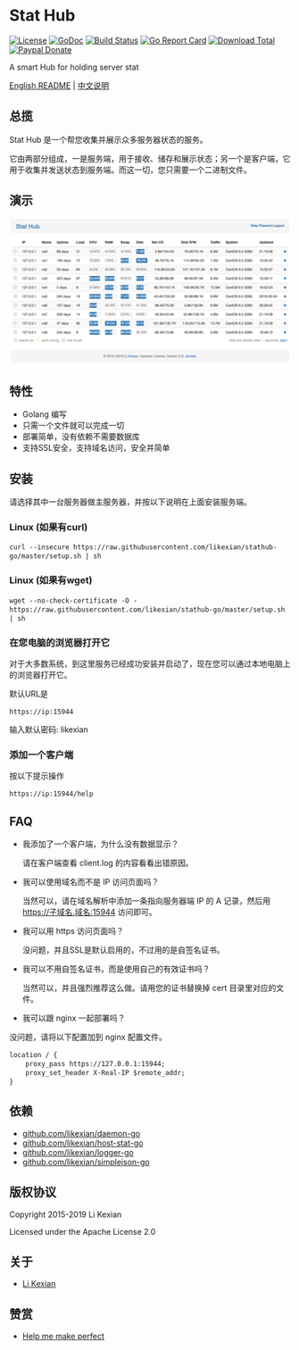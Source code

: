 # Stat Hub

[![License](https://img.shields.io/badge/license-Apache%202.0-blue.svg)](LICENSE)
[![GoDoc](https://godoc.org/github.com/likexian/stathub-go?status.svg)](https://godoc.org/github.com/likexian/stathub-go)
[![Build Status](https://travis-ci.org/likexian/stathub-go.svg?branch=master)](https://travis-ci.org/likexian/stathub-go)
[![Go Report Card](https://goreportcard.com/badge/github.com/likexian/stathub-go)](https://goreportcard.com/report/github.com/likexian/stathub-go)
[![Download Total](https://img.shields.io/github/downloads/likexian/stathub-go/total.svg)](https://github.com/likexian/stathub-go/releases)
[![Paypal Donate](https://img.shields.io/badge/donate-PayPal-green.svg)](https://www.paypal.com/cgi-bin/webscr?cmd=_s-xclick&hosted_button_id=VXJZTJEZTLUM8)

A smart Hub for holding server stat

[English README](README.md) | [中文说明](README-ZH.md)

## 总揽

Stat Hub 是一个帮您收集并展示众多服务器状态的服务。

它由两部分组成，一是服务端，用于接收、储存和展示状态；另一个是客户端，它用于收集并发送状态到服务端。而这一切，您只需要一个二进制文件。

## 演示

![demo](doc/demo.png)

## 特性

- Golang 编写
- 只需一个文件就可以完成一切
- 部署简单，没有依赖不需要数据库
- 支持SSL安全，支持域名访问，安全并简单

## 安装

请选择其中一台服务器做主服务器，并按以下说明在上面安装服务端。

### Linux (如果有curl)

    curl --insecure https://raw.githubusercontent.com/likexian/stathub-go/master/setup.sh | sh

### Linux (如果有wget)

    wget --no-check-certificate -O - https://raw.githubusercontent.com/likexian/stathub-go/master/setup.sh | sh

### 在您电脑的浏览器打开它

对于大多数系统，到这里服务已经成功安装并启动了，现在您可以通过本地电脑上的浏览器打开它。

默认URL是

    https://ip:15944

输入默认密码: likexian

### 添加一个客户端

按以下提示操作

    https://ip:15944/help

## FAQ

- 我添加了一个客户端，为什么没有数据显示？

    请在客户端查看 client.log 的内容看看出错原因。

- 我可以使用域名而不是 IP 访问页面吗？

    当然可以，请在域名解析中添加一条指向服务器端 IP 的 A 记录，然后用 https://子域名.域名:15944 访问即可。

- 我可以用 https 访问页面吗？

    没问题，并且SSL是默认启用的，不过用的是自签名证书。

- 我可以不用自签名证书，而是使用自己的有效证书吗？

    当然可以，并且强烈推荐这么做。请用您的证书替换掉 cert 目录里对应的文件。

- 我可以跟 nginx 一起部署吗？

没问题，请将以下配置加到 nginx 配置文件。

    location / {
        proxy_pass https://127.0.0.1:15944;
        proxy_set_header X-Real-IP $remote_addr;
    }

## 依赖

- [github.com/likexian/daemon-go](https://github.com/likexian/daemon-go)
- [github.com/likexian/host-stat-go](https://github.com/likexian/host-stat-go)
- [github.com/likexian/logger-go](https://github.com/likexian/logger-go)
- [github.com/likexian/simplejson-go](https://github.com/likexian/simplejson-go)

## 版权协议

Copyright 2015-2019 Li Kexian

Licensed under the Apache License 2.0

## 关于

- [Li Kexian](https://www.likexian.com/)

## 赞赏

- [Help me make perfect](https://www.likexian.com/donate/)
